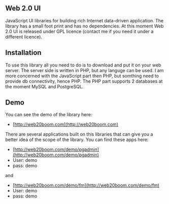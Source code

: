 ## Web 2.0 UI

JavaScript UI libraries for building rich Internet data-driven application. The library has a small foot print and 
has no dependencies. At this moment Web 2.0 UI is released under GPL licence (contact me if you need it under a different 
licence).

## Installation

To use this library all you need to do is to download and put it on your web server. The server side is written in PHP, but 
any languge can be used. I am more concerned with the JavaScript part then PHP, but somthing need to provide db connectivity, 
hence PHP. The PHP part supports 2 databases at the moment MySQL and PostgreSQL.

## Demo

You can see the demo of the library here:

* [http://web20boom.com](http://web20boom.com)

There are several applications built on this libraries that can give you a better idea of the scope of the library. You
can find these apps here:

* [http://web20boom.com/demo/pgadmin](http://web20boom.com/demo/pgadmin)
* User: demo 
* pass: demo

and 

* [http://web20boom.com/demo/fm](http://web20boom.com/demo/fm)
* User: demo 
* pass: demo
